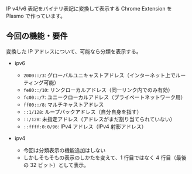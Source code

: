 IP v4/v6 表記をバイナリ表記に変換して表示する Chrome Extension を Plasmo で作っています。

## 今回の機能・要件

変換した IP アドレスについて、可能なら分類を表示する。

- ipv6

  - `2000::/3`: グローバルユニキャストアドレス（インターネット上でルーティング可能）
  - `fe80::/10`: リンクローカルアドレス（同一リンク内でのみ有効）
  - `fc00::/7`: ユニークローカルアドレス（プライベートネットワーク用）
  - `ff00::/8`: マルチキャストアドレス
  - `::1/128`: ループバックアドレス（自分自身を指す）
  - `::/128`: 未指定アドレス（アドレスがまだ割り当てられていない）
  - `::ffff:0:0/96`: IPv4 アドレス（IPv4 射影アドレス）

- ipv4
  - 今回は分類表示の機能追加はしない
  - しかしそもそもの表示のしかたを変えて、1 行目ではなく 4 行目（最後の 32 ビット）として表示。

